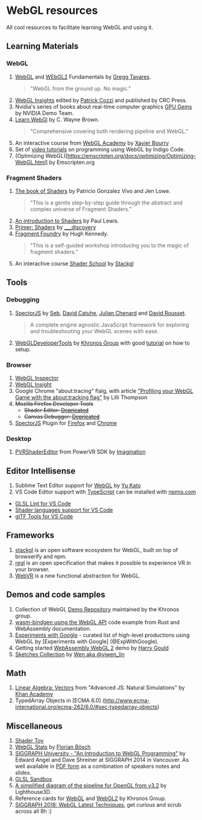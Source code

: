 # WebGL resources
All cool resources to facilitate learning WebGL and using it.

## Learning Materials
### WebGL
1. [WebGL](https://webglfundamentals.org) and [WEbGL2](https://webgl2fundamentals.org/) Fundamentals by [Gregg Tavares](https://github.com/greggman).
    > "WebGL from the ground up. No magic."
2. [WebGL Insights](http://webglinsights.com/) edited by [Patrick Cozzi](https://twitter.com/pjcozzi) and published by CRC Press.
3. Nvidia's series of books about real-time computer graphics [GPU Gems](https://developer.nvidia.com/gpugems/GPUGems/gpugems_pref01.html) by NVIDIA Demo Team.
4. [Learn WebGl](learnwebgl.brown37.net) by C. Wayne Brown.
    > "Comprehensive covering both rendering pipeline and WebGL."
5. An interactive course from  [WebGL Academy](http://www.webglacademy.com/) by [Xavier Bourry](https://twitter.com/xavierbourry)
7. Set of [video tutorials](https://www.youtube.com/playlist?list=PLjcVFFANLS5zH_PeKC6I8p0Pt1hzph_rt) on programming using WebGL by Indigo Code.
8. (Optimizing WebGL)[https://emscripten.org/docs/optimizing/Optimizing-WebGL.html] by Emscripten.org

### Fragment Shaders
1. [The book of Shaders](https://thebookofshaders.com/) by Patricio Gonzalez Vivo and Jen Lowe.
    > "This is a gentle step-by-step guide through the abstract and complex universe of Fragment Shaders."
2. [An introduction to Shaders](https://aerotwist.com/tutorials/an-introduction-to-shaders-part-1/) by Paul Lewis.
3. [Primer: Shaders](https://notes.underscorediscovery.com/shaders-a-primer/) by [___discovery](https://github.com/underscorediscovery)
4. [Fragment Foundry](http://hughsk.io/fragment-foundry/chapters/01-hello-world.html) by Hugh Kennedy.
    > "This is a self-guided workshop introducing you to the magic of fragment shaders."
5. An interactive course [Shader School](https://github.com/stackgl/shader-school) by [Stackgl](https://stack.gl/)
 
## Tools
### Debugging
1. [SpectorJS](http://spector.babylonjs.com/) by [Seb](https://github.com/sebavan), [David Catuhe](https://twitter.com/deltakosh), [Julian Chenard](https://twitter.com/Temechon) and [David Rousset](https://twitter.com/davrous).
    > A complete engine agnostic JavaScript framework for exploring and troubleshooting your WebGL scenes with ease.
2. [WebGLDeveloperTools](https://github.com/KhronosGroup/WebGLDeveloperTools) by [Khronos Group](https://www.khronos.org/) with good [tutorial](https://www.khronos.org/webgl/wiki/Debugging) on how to setup.

### Browser 
1. [WebGL Inspector](https://chrome.google.com/webstore/detail/webgl-inspector/ogkcjmbhnfmlnielkjhedpcjomeaghda) 
2. [WebGL Insight](https://chrome.google.com/webstore/detail/webgl-insight/djdcbmfacaaocoomokenoalbomllhnko) 
3. Google Chrome "about:tracing" flalg, with article ["Profiling your WebGL Game with the about:tracking flag"](https://www.html5rocks.com/en/tutorials/games/abouttracing/) by Lilli Thompson
4. ~~Mozilla Firefox Developer Tools~~
    - ~~Shader Editor: [Depricated](https://developer.mozilla.org/en-US/docs/Tools/Deprecated_tools#Shader_editor)~~
    - ~~Canvas Debugger: [Depricated](https://developer.mozilla.org/en-US/docs/Tools/Deprecated_tools#Canvas_debugger)~~
5. [SpectorJS](http://spector.babylonjs.com/) Plugin for [Firefox](https://addons.mozilla.org/en-US/firefox/addon/spector-js/) and [Chrome](https://chrome.google.com/webstore/detail/spectorjs/denbgaamihkadbghdceggmchnflmhpmk?hl=fil)

### Desktop
1. [PVRShaderEditor](https://www.imgtec.com/developers/powervr-sdk-tools/pvrshadereditor/) from PowerVR SDK by [Imagination](https://www.imgtec.com/)

## Editor Intellisense
1. Sublime Text Editor support for [WebGL](https://github.com/katsew/WebGLCompletions) by [Yu Kato](http://katsew.github.io/)
2. VS Code Editor support with [TypeScript](https://github.com/DefinitelyTyped/DefinitelyTyped/tree/master/types/webgl-ext) can be installed with [npmjs.com](https://www.npmjs.com/package/@types/webgl-ext)
 - [GLSL Lint for VS Code](https://marketplace.visualstudio.com/items?itemName=CADENAS.vscode-glsllint)
 - [Shader languages support for VS Code](https://marketplace.visualstudio.com/items?itemName=slevesque.shader)
 - [glTF Tools for VS Code](https://marketplace.visualstudio.com/items?itemName=cesium.gltf-vscode)

## Frameworks
1. [stackgl](https://stack.gl/) is an open software ecosystem for WebGL, built on top of browserify and npm.
2. [regl](http://regl.party/) is an open specification that makes it possible to experience VR in your browser.
3. [WebVR](https://webvr.info/) is a new functional abstraction for WebGL.

## Demos and code samples
1. Collection of WebGL [Demo Repository](https://www.khronos.org/webgl/wiki/Demo_Repository) maintained by the Khronos group.
2. [wasm-bindgen using the WebGL API](https://rustwasm.github.io/wasm-bindgen/examples/webgl.html) code example from Rust and WebAssembly documentation.
3. [Experiments with Google](https://experiments.withgoogle.com/search?q=WebGL) - curated list of high-level productions using WebGL by [Experiments with Google] (@ExpWithGoogle).
4. Getting started [WebAssembly WebGL 2](https://github.com/HarryLovesCode/WebAssembly-WebGL-2) demo by [Harry Gould](https://github.com/HarryLovesCode)
5. [Sketches Collection](http://yiwenl.github.io/Sketches/exps/30) by [Wen aka @yiwen_lin](https://twitter.com/yiwen_lin)

## Math
1. [Linear Algebra: Vectors](https://www.khanacademy.org/computing/computer-programming/programming-natural-simulations/programming-vectors/a/intro-to-vectors) from "Advanced JS: Natural Simulations" by [Khan Academy](https://www.khanacademy.org/computing/computer-programming/programming-natural-simulations)
2. TypedArray Objects in [ECMA 6.0] (http://www.ecma-international.org/ecma-262/6.0/#sec-typedarray-objects)

## Miscellaneous
1. [Shader Toy](https://www.shadertoy.com/)
2. [WebGL Stats](https://webglstats.com/webgl) by [Florian Bösch](https://twitter.com/pyalot)
3. [SIGGRAPH University - "An Introduction to WebGL Programming"](https://www.youtube.com/watch?v=tgVLb6fOVVc) by Edward Angel and Dave Shreiner at SIGGRAPH 2014 in Vancouver. As well available in [PDF form](https://www.cs.unm.edu/~angel/SIGGRAPH14/Introduction%20to%20WebGL%20Programming.pdf) as a combination of speakers notes and slides.
4. [GLSL Sandbox](http://glslsandbox.com/)
5. [A simplified diagram of the pipeline for OpenGL from v3.2](http://www.lighthouse3d.com/tutorials/glsl-tutorial/pipeline33/) by Lighthouse3D.
6. Reference cards for [WebGL](https://www.khronos.org/files/webgl/webgl-reference-card-1_0.pdf) and [WebGL2](https://www.khronos.org/files/webgl20-reference-guide.pdf) by Khronos Group.
7. [SIGGRAPH 2018: WebGL Latest Techniques](https://youtu.be/FCAM-3aAzXg?t=7177), get curious and scrub across all 8h :)
